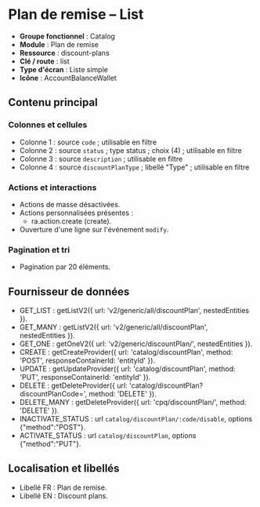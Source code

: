 # Plan de remise – List

- **Groupe fonctionnel** : Catalog
- **Module** : Plan de remise
- **Ressource** : discount-plans
- **Clé / route** : list
- **Type d'écran** : Liste simple
- **Icône** : AccountBalanceWallet

## Contenu principal
### Colonnes et cellules
- Colonne 1 : source `code` ; utilisable en filtre
- Colonne 2 : source `status` ; type status ; choix (4) ; utilisable en filtre
- Colonne 3 : source `description` ; utilisable en filtre
- Colonne 4 : source `discountPlanType` ; libellé "Type" ; utilisable en filtre

### Actions et interactions
- Actions de masse désactivées.
- Actions personnalisées présentes :
  - ra.action.create (create).
- Ouverture d'une ligne sur l'événement `modify`.

### Pagination et tri
- Pagination par 20 éléments.

## Fournisseur de données
- GET_LIST : getListV2({
  url: 'v2/generic/all/discountPlan',
  nestedEntities
}).
- GET_MANY : getListV2({
  url: 'v2/generic/all/discountPlan',
  nestedEntities
}).
- GET_ONE : getOneV2({
  url: 'v2/generic/discountPlan/',
  nestedEntities
}).
- CREATE : getCreateProvider({
  url: 'catalog/discountPlan',
  method: 'POST',
  responseContainerId: 'entityId'
}).
- UPDATE : getUpdateProvider({
  url: 'catalog/discountPlan',
  method: 'PUT',
  responseContainerId: 'entityId'
}).
- DELETE : getDeleteProvider({
  url: 'catalog/discountPlan?discountPlanCode=',
  method: 'DELETE'
}).
- DELETE_MANY : getDeleteProvider({
  url: 'cpq/discountPlan/',
  method: 'DELETE'
}).
- INACTIVATE_STATUS : url `catalog/discountPlan/:code/disable`, options {"method":"POST"}.
- ACTIVATE_STATUS : url `catalog/discountPlan`, options {"method":"PUT"}.

## Localisation et libellés
- Libellé FR : Plan de remise.
- Libellé EN : Discount plans.